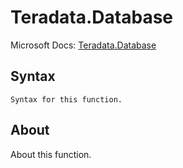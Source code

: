 ---
---

# Teradata.Database

Microsoft Docs: [Teradata.Database](https://docs.microsoft.com/en-us/powerquery-m/teradata-database)

## Syntax

```powerquery-m
Syntax for this function.
```

## About

About this function.

